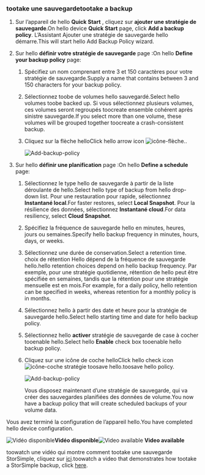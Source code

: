 <!--author=alkohli last changed: 9/17/15-->

### <a name="tootake-a-backup"></a><span data-ttu-id="59e7e-101">tootake une sauvegarde</span><span class="sxs-lookup"><span data-stu-id="59e7e-101">tootake a backup</span></span>
1. <span data-ttu-id="59e7e-102">Sur l’appareil de hello **Quick Start** , cliquez sur **ajouter une stratégie de sauvegarde**.</span><span class="sxs-lookup"><span data-stu-id="59e7e-102">On hello device **Quick Start** page, click **Add a backup policy**.</span></span> <span data-ttu-id="59e7e-103">L’Assistant Ajouter une stratégie de sauvegarde hello démarre.</span><span class="sxs-lookup"><span data-stu-id="59e7e-103">This will start hello Add Backup Policy wizard.</span></span> 
2. <span data-ttu-id="59e7e-104">Sur hello **définir votre stratégie de sauvegarde** page :</span><span class="sxs-lookup"><span data-stu-id="59e7e-104">On hello **Define your backup policy** page:</span></span>
   
   1. <span data-ttu-id="59e7e-105">Spécifiez un nom comprenant entre 3 et 150 caractères pour votre stratégie de sauvegarde.</span><span class="sxs-lookup"><span data-stu-id="59e7e-105">Supply a name that contains between 3 and 150 characters for your backup policy.</span></span>
   2. <span data-ttu-id="59e7e-106">Sélectionnez toobe de volumes hello sauvegardé.</span><span class="sxs-lookup"><span data-stu-id="59e7e-106">Select hello volumes toobe backed up.</span></span> <span data-ttu-id="59e7e-107">Si vous sélectionnez plusieurs volumes, ces volumes seront regroupés toocreate ensemble cohérent après sinistre sauvegarde.</span><span class="sxs-lookup"><span data-stu-id="59e7e-107">If you select more than one volume, these volumes will be grouped together toocreate a crash-consistent backup.</span></span>
   3. <span data-ttu-id="59e7e-108">Cliquez sur la flèche hello</span><span class="sxs-lookup"><span data-stu-id="59e7e-108">Click hello arrow icon</span></span> ![icône-flèche](./media/storsimple-take-backup/HCS_ArrowIcon-include.png)<span data-ttu-id="59e7e-110">.</span><span class="sxs-lookup"><span data-stu-id="59e7e-110">.</span></span> 
      
      ![Add-backup-policy](./media/storsimple-take-backup/HCS_AddBackupPolicyWizard1M-include.png)
3. <span data-ttu-id="59e7e-112">Sur hello **définir une planification** page :</span><span class="sxs-lookup"><span data-stu-id="59e7e-112">On hello **Define a schedule** page:</span></span>
   
   1. <span data-ttu-id="59e7e-113">Sélectionnez le type hello de sauvegarde à partir de la liste déroulante de hello.</span><span class="sxs-lookup"><span data-stu-id="59e7e-113">Select hello type of backup from hello drop-down list.</span></span> <span data-ttu-id="59e7e-114">Pour une restauration pour rapide, sélectionnez **Instantané local**.</span><span class="sxs-lookup"><span data-stu-id="59e7e-114">For faster restores, select **Local Snapshot**.</span></span> <span data-ttu-id="59e7e-115">Pour la résilience des données, sélectionnez **Instantané cloud**.</span><span class="sxs-lookup"><span data-stu-id="59e7e-115">For data resiliency, select **Cloud Snapshot**.</span></span>
   2. <span data-ttu-id="59e7e-116">Spécifiez la fréquence de sauvegarde hello en minutes, heures, jours ou semaines.</span><span class="sxs-lookup"><span data-stu-id="59e7e-116">Specify hello backup frequency in minutes, hours, days, or weeks.</span></span>
   3. <span data-ttu-id="59e7e-117">Sélectionnez une durée de conservation.</span><span class="sxs-lookup"><span data-stu-id="59e7e-117">Select a retention time.</span></span> <span data-ttu-id="59e7e-118">choix de rétention Hello dépend de la fréquence de sauvegarde hello.</span><span class="sxs-lookup"><span data-stu-id="59e7e-118">hello retention choices depend on hello backup frequency.</span></span> <span data-ttu-id="59e7e-119">Par exemple, pour une stratégie quotidienne, rétention de hello peut être spécifiée en semaines, tandis que la rétention pour une stratégie mensuelle est en mois.</span><span class="sxs-lookup"><span data-stu-id="59e7e-119">For example, for a daily policy, hello retention can be specified in weeks, whereas retention for a monthly policy is in months.</span></span>
   4. <span data-ttu-id="59e7e-120">Sélectionnez hello à partir des date et heure pour la stratégie de sauvegarde hello.</span><span class="sxs-lookup"><span data-stu-id="59e7e-120">Select hello starting time and date for hello backup policy.</span></span>
   5. <span data-ttu-id="59e7e-121">Sélectionnez hello **activer** stratégie de sauvegarde de case à cocher tooenable hello.</span><span class="sxs-lookup"><span data-stu-id="59e7e-121">Select hello **Enable** check box tooenable hello backup policy.</span></span> 
   6. <span data-ttu-id="59e7e-122">Cliquez sur une icône de coche hello</span><span class="sxs-lookup"><span data-stu-id="59e7e-122">Click hello check icon</span></span> ![icône-coche](./media/storsimple-take-backup/HCS_CheckIcon-include.png) <span data-ttu-id="59e7e-124">stratégie toosave hello.</span><span class="sxs-lookup"><span data-stu-id="59e7e-124">toosave hello policy.</span></span>
      
      ![Add-backup-policy](./media/storsimple-take-backup/HCS_AddBackupPolicyWizard2M-include.png)
      
      <span data-ttu-id="59e7e-126">Vous disposez maintenant d’une stratégie de sauvegarde, qui va créer des sauvegardes planifiées des données de volume.</span><span class="sxs-lookup"><span data-stu-id="59e7e-126">You now have a backup policy that will create scheduled backups of your volume data.</span></span>

<span data-ttu-id="59e7e-127">Vous avez terminé la configuration de l’appareil hello.</span><span class="sxs-lookup"><span data-stu-id="59e7e-127">You have completed hello device configuration.</span></span> 

<span data-ttu-id="59e7e-128">![Vidéo disponible](./media/storsimple-take-backup/Video_icon.png)**Vidéo disponible**</span><span class="sxs-lookup"><span data-stu-id="59e7e-128">![Video available](./media/storsimple-take-backup/Video_icon.png) **Video available**</span></span>

<span data-ttu-id="59e7e-129">toowatch une vidéo qui montre comment tootake une sauvegarde StorSimple, cliquez sur [ici](https://azure.microsoft.com/documentation/videos/take-a-storsimple-backup/).</span><span class="sxs-lookup"><span data-stu-id="59e7e-129">toowatch a video that demonstrates how tootake a StorSimple backup, click [here](https://azure.microsoft.com/documentation/videos/take-a-storsimple-backup/).</span></span>

